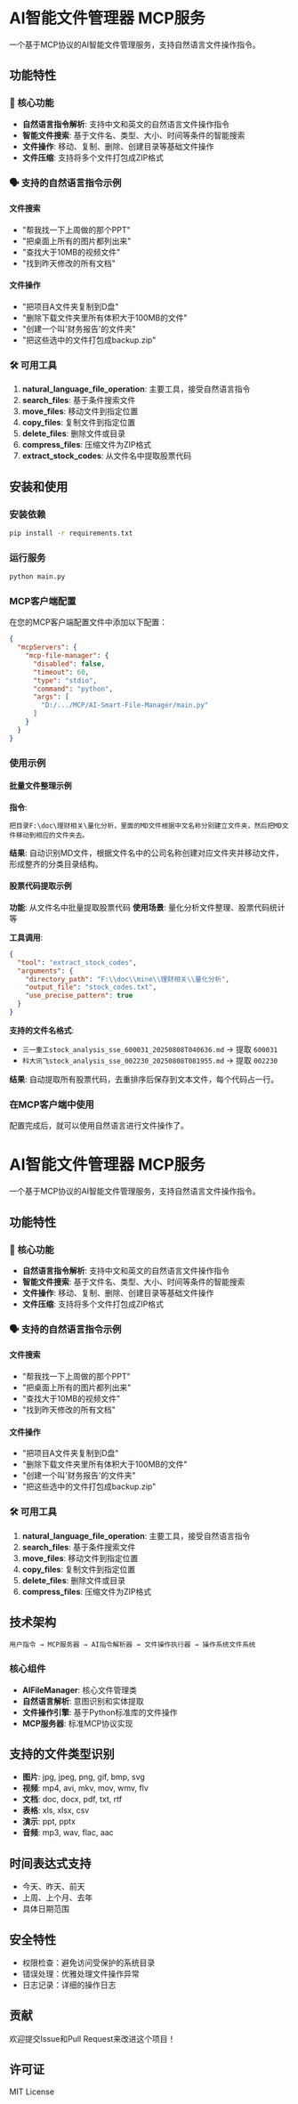 # AI智能文件管理器 MCP服务

一个基于MCP协议的AI智能文件管理服务，支持自然语言文件操作指令。

## 功能特性

### 🎯 核心功能
- **自然语言指令解析**: 支持中文和英文的自然语言文件操作指令
- **智能文件搜索**: 基于文件名、类型、大小、时间等条件的智能搜索
- **文件操作**: 移动、复制、删除、创建目录等基础文件操作
- **文件压缩**: 支持将多个文件打包成ZIP格式

### 🗣️ 支持的自然语言指令示例

#### 文件搜索
- "帮我找一下上周做的那个PPT"
- "把桌面上所有的图片都列出来"
- "查找大于10MB的视频文件"
- "找到昨天修改的所有文档"

#### 文件操作
- "把项目A文件夹复制到D盘"
- "删除下载文件夹里所有体积大于100MB的文件"
- "创建一个叫'财务报告'的文件夹"
- "把这些选中的文件打包成backup.zip"

### 🛠️ 可用工具

1. **natural_language_file_operation**: 主要工具，接受自然语言指令
2. **search_files**: 基于条件搜索文件
3. **move_files**: 移动文件到指定位置
4. **copy_files**: 复制文件到指定位置
5. **delete_files**: 删除文件或目录
6. **compress_files**: 压缩文件为ZIP格式
7. **extract_stock_codes**: 从文件名中提取股票代码

## 安装和使用

### 安装依赖
```bash
pip install -r requirements.txt
```

### 运行服务
```bash
python main.py
```

### MCP客户端配置
在您的MCP客户端配置文件中添加以下配置：

```json
{
  "mcpServers": {
    "mcp-file-manager": {
      "disabled": false,
      "timeout": 60,
      "type": "stdio",
      "command": "python",
      "args": [
        "D:/.../MCP/AI-Smart-File-Manager/main.py"
      ]
    }
  }
}
```

### 使用示例

#### 批量文件整理示例
**指令**: 
```
把目录F:\doc\理财相关\量化分析，里面的MD文件根据中文名称分别建立文件夹，然后把MD文件移动到相应的文件夹去。
```

**结果**: 自动识别MD文件，根据文件名中的公司名称创建对应文件夹并移动文件，形成整齐的分类目录结构。

#### 股票代码提取示例
**功能**: 从文件名中批量提取股票代码
**使用场景**: 量化分析文件整理、股票代码统计等

**工具调用**:
```json
{
  "tool": "extract_stock_codes",
  "arguments": {
    "directory_path": "F:\\doc\\mine\\理财相关\\量化分析",
    "output_file": "stock_codes.txt",
    "use_precise_pattern": true
  }
}
```

**支持的文件名格式**:
- `三一重工stock_analysis_sse_600031_20250808T040636.md` → 提取 `600031`
- `科大讯飞stock_analysis_sse_002230_20250808T081955.md` → 提取 `002230`

**结果**: 自动提取所有股票代码，去重排序后保存到文本文件，每个代码占一行。

### 在MCP客户端中使用
配置完成后，就可以使用自然语言进行文件操作了。
# AI智能文件管理器 MCP服务

一个基于MCP协议的AI智能文件管理服务，支持自然语言文件操作指令。

## 功能特性

### 🎯 核心功能
- **自然语言指令解析**: 支持中文和英文的自然语言文件操作指令
- **智能文件搜索**: 基于文件名、类型、大小、时间等条件的智能搜索
- **文件操作**: 移动、复制、删除、创建目录等基础文件操作
- **文件压缩**: 支持将多个文件打包成ZIP格式

### 🗣️ 支持的自然语言指令示例

#### 文件搜索
- "帮我找一下上周做的那个PPT"
- "把桌面上所有的图片都列出来"
- "查找大于10MB的视频文件"
- "找到昨天修改的所有文档"

#### 文件操作
- "把项目A文件夹复制到D盘"
- "删除下载文件夹里所有体积大于100MB的文件"
- "创建一个叫'财务报告'的文件夹"
- "把这些选中的文件打包成backup.zip"

### 🛠️ 可用工具

1. **natural_language_file_operation**: 主要工具，接受自然语言指令
2. **search_files**: 基于条件搜索文件
3. **move_files**: 移动文件到指定位置
4. **copy_files**: 复制文件到指定位置
5. **delete_files**: 删除文件或目录
6. **compress_files**: 压缩文件为ZIP格式


## 技术架构

```
用户指令 → MCP服务器 → AI指令解析器 → 文件操作执行器 → 操作系统文件系统
```

### 核心组件
- **AIFileManager**: 核心文件管理类
- **自然语言解析**: 意图识别和实体提取
- **文件操作引擎**: 基于Python标准库的文件操作
- **MCP服务器**: 标准MCP协议实现

## 支持的文件类型识别

- **图片**: jpg, jpeg, png, gif, bmp, svg
- **视频**: mp4, avi, mkv, mov, wmv, flv
- **文档**: doc, docx, pdf, txt, rtf
- **表格**: xls, xlsx, csv
- **演示**: ppt, pptx
- **音频**: mp3, wav, flac, aac

## 时间表达式支持

- 今天、昨天、前天
- 上周、上个月、去年
- 具体日期范围

## 安全特性

- 权限检查：避免访问受保护的系统目录
- 错误处理：优雅处理文件操作异常
- 日志记录：详细的操作日志

## 贡献

欢迎提交Issue和Pull Request来改进这个项目！

## 许可证

MIT License
